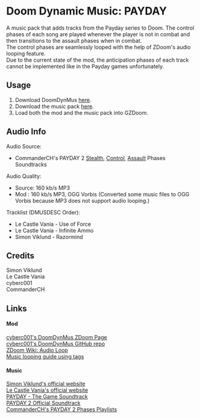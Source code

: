 # Doom Dynamic Music: PAYDAY
A music pack that adds tracks from the Payday series to Doom. The control phases of each song are played whenever the player is not in combat and then transitions to the assault phases when in combat.\
The control phases are seamlessly looped with the help of ZDoom's audio looping feature.\
Due to the current state of the mod, the anticipation phases of each track cannot be implemented like in the Payday games unfortunately.

## Usage
1. Download DoomDynMus [here](https://github.com/cyberc001/DoomDynMus/archive/refs/heads/master.zip).
2. Download the music pack [here](https://github.com/TheoDrHashiriya/DMus_Payday/archive/refs/heads/main.zip).
3. Load both the mod and the music pack into GZDoom.

## Audio Info
Audio Source:
- CommanderCH's PAYDAY 2 [Stealth](https://www.dropbox.com/s/ibtl9dt7jw2m1x7/PD2%20Sountracks%20Stealth.zip?dl=0), [Control](https://www.dropbox.com/s/7q0h4k0oxg15p4g/PD2%20Soundtracks%20Control.zip?dl=0), [Assault](https://www.dropbox.com/s/49j5dm3z1icb4hr/PD2%20Soundtracks%20Assault.zip?dl=0) Phases Soundtracks

Audio Quality:
- Source: 160 kb/s MP3
- Mod   : 160 kb/s MP3, OGG Vorbis (Converted some music files to OGG Vorbis because MP3 does not support audio looping.)

Tracklist (DMUSDESC Order):
- Le Castle Vania - Use of Force
- Le Castle Vania - Infinite Ammo
- Simon Viklund - Razormind

## Credits
 Simon Viklund\
 Le Castle Vania\
 cyberc001\
 CommanderCH

## Links
#### Mod
[cyberc001's DoomDynMus ZDoom Page](https://forum.zdoom.org/viewtopic.php?f=43&t=72207)\
[cyberc001's DoomDynMus GitHub repo](https://github.com/cyberc001/DoomDynMus)\
[ZDoom Wiki: Audio Loop](https://zdoom.org/wiki/Audio_loop)\
[Music looping guide using tags](https://forum.zdoom.org/viewtopic.php?f=39&t=48364)

#### Music
[Simon Viklund's official website](http://www.simonviklund.com)\
[Le Castle Vania's official website](https://lecastlevania.com/)\
[PAYDAY - The Game Soundtrack](https://overkillsoundtracks.bandcamp.com/album/payday-the-game-soundtrack)\
[PAYDAY 2 Official Soundtrack](https://overkillsoundtracks.bandcamp.com/album/payday-2-official-soundtrack)\
[CommanderCH's PAYDAY 2 Phases Playlists](https://www.youtube.com/c/CommanderCH/playlists?view=50&sort=dd&shelf_id=16)
